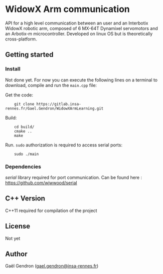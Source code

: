 # WidowX Arm communication

API for a high level communication between an user and an Interbotix WidowX robotic arm, composed of 6 MX-64T Dynamixel servomotors and an Arbotix-m microcontroller.
Developed on linux OS but is theoretically cross-platform.

## Getting started

### Install

Not done yet. For now you can execute the following lines on a terminal to download, compile and run the `main.cpp` file:

Get the code:
```
    git clone https://gitlab.insa-rennes.fr/Gael.Gendron/WidowXArmLearning.git
```

Build:
```
    cd build/
    cmake ..
    make
```

Run. `sudo` authorization is required to access serial ports:
```
    sudo ./main
```



### Dependencies

*serial* library required for port communication.
Can be found here : <https://github.com/wjwwood/serial>


## C++ Version

C++11 required for compilation of the project


## License

Not yet


## Author

Gaël Gendron (gael.gendron@insa-rennes.fr)